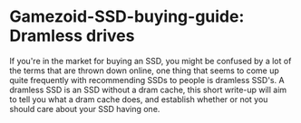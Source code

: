 # Gamezoid-SSD-buying-guide: Dramless drives
If you're in the market for buying an SSD, you might be confused by a lot of the terms that are thrown down online, one thing that seems to come up quite frequently with recommending SSDs to people is dramless SSD's. A dramless SSD is an SSD without a dram cache, this short write-up will aim to tell you what a dram cache does, and establish whether or not you should care about your SSD having one.
